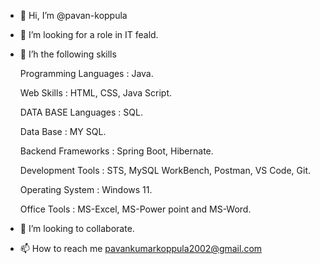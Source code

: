 - 👋 Hi, I’m @pavan-koppula
- 👀 I’m looking for a role in IT feald.
- 🌱 I’h the following skills

	Programming Languages	:	Java.

	Web Skills			      :	HTML, CSS, Java Script.

	DATA BASE Languages	  :	SQL.

	Data Base 			      :	MY SQL.

	Backend Frameworks		:	Spring Boot, Hibernate.

	Development Tools		  :	STS, MySQL WorkBench, Postman, VS Code, Git. 

	Operating System	  	:	Windows 11.

	Office Tools			    : MS-Excel, MS-Power point and MS-Word.
 
- 💞️ I’m looking to collaborate.
- 📫 How to reach me pavankumarkoppula2002@gmail.com

<!---
pavan-koppula/pavan-koppula is a ✨ special ✨ repository because its `README.md` (this file) appears on your GitHub profile.
You can click the Preview link to take a look at your changes.
--->

